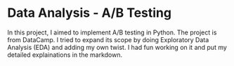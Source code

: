 # Data Analysis - A/B Testing

In this project, I aimed to implement A/B testing in Python.
The project is from DataCamp. I tried to expand its scope by doing Exploratory Data Analysis (EDA) and adding my own twist.
I had fun working on it and put my detailed explainations in the markdown.
